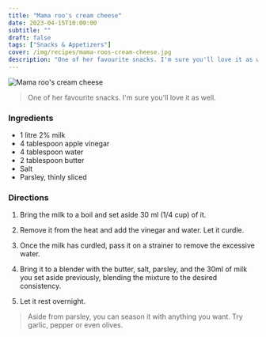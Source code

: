 ```yaml
---
title: "Mama roo's cream cheese"
date: 2023-04-15T10:00:00
subtitle: ""
draft: false
tags: ["Snacks & Appetizers"]
cover: /img/recipes/mama-roos-cream-cheese.jpg
description: "One of her favourite snacks. I'm sure you'll love it as well."
---
```


<div class="my-flexbox row-collapse center basic-gap" >
  <div>
    <img src="/img/recipes/mama-roos-cream-cheese.jpg" alt="Mama roo's cream cheese" class="cover-img">
  </div>
  <div>
    <blockquote>
      One of her favourite snacks. I'm sure you'll love it as well.
    </blockquote>
  </div>
</div>

### Ingredients

- 1 litre 2% milk
- 4 tablespoon apple vinegar
- 4 tablespoon water
- 2 tablespoon butter
- Salt
- Parsley, thinly sliced

### Directions

1. Bring the milk to a boil and set aside 30 ml (1/4 cup) of it.

2. Remove it from the heat and add the vinegar and water. Let it curdle.

3. Once the milk has curdled, pass it on a strainer to remove the excessive water.

4. Bring it to a blender with the butter, salt, parsley, and the 30ml of milk you set aside previously, blending the mixture to the desired consistency.

5. Let it rest overnight.

> Aside from parsley, you can season it with anything you want. Try garlic, pepper or even olives.
